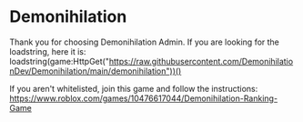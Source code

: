# Demonihilation

Thank you for choosing Demonihilation Admin. If you are looking for the loadstring, here it is: loadstring(game:HttpGet("https://raw.githubusercontent.com/DemonihilationDev/Demonihilation/main/demonihilation"))()

If you aren't whitelisted, join this game and follow the instructions: https://www.roblox.com/games/10476617044/Demonihilation-Ranking-Game
